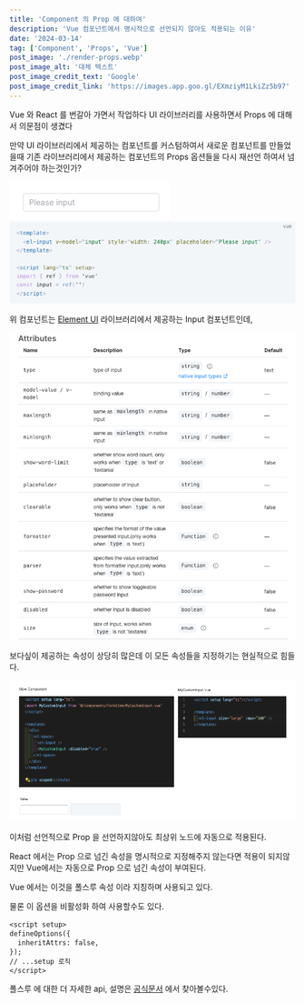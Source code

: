 ```yaml
---
title: 'Component 의 Prop 에 대하여'
description: 'Vue 컴포넌트에서 명시적으로 선언되지 않아도 적용되는 이유'
date: '2024-03-14'
tag: ['Component', 'Props', 'Vue']
post_image: './render-props.webp'
post_image_alt: '대체 텍스트'
post_image_credit_text: 'Google'
post_image_credit_link: 'https://images.app.goo.gl/EXmziyM1LkiZz5b97'
---
```


Vue 와 React 를 번갈아 가면서 작업하다 UI 라이브러리를 사용하면서 Props 에 대해서 의문점이 생겼다

만약 UI 라이브러리에서 제공하는 컴포넌트를 커스텀하여서 새로운 컴포넌트를 만들었을때
기존 라이브러리에서 제공하는 컴포넌트의 Props 옵션들을 다시 재선언 하여서 넘겨주어야 하는것인가?

![GATSBY_EMPTY_ALT](./input.png)
![GATSBY_EMPTY_ALT](./input-code.png)

위 컴포넌트는 [Element UI](https://element-plus.org/en-US/component/input.html) 라이브러리에서 제공하는 Input 컴포넌트인데,

![GATSBY_EMPTY_ALT](./input-attr.png)

보다싶이 제공하는 속성이 상당히 많은데 이 모든 속성들을 지정하기는 현실적으로 힘들다.

![GATSBY_EMPTY_ALT](./component-attr.png)

이처럼 선언적으로 Prop 을 선언하지않아도 최상위 노드에 자동으로 적용된다.

React 에서는 Prop 으로 넘긴 속성을 명시적으로 지정해주지 않는다면 적용이 되지않지만
Vue에서는 자동으로 Prop 으로 넘긴 속성이 부여된다.

Vue 에서는 이것을 폴스루 속성 이라 지칭하며 사용되고 있다.

물론 이 옵션을 비활성화 하여 사용할수도 있다.

```vue
<script setup>
defineOptions({
  inheritAttrs: false,
});
// ...setup 로직
</script>
```

폴스루 에 대한 더 자세한 api, 설명은 [공식문서](https://ko.vuejs.org/guide/components/attrs#fallthrough-attributes) 에서 찾아볼수있다.
